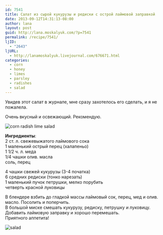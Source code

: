 ```yaml
---
id: 7541
title: Салат из сырой кукурузы и редиски с острой лаймовой заправкой
date: 2013-09-12T14:31:13-08:00
author: lana
layout: post
guid: http://lana.moskalyuk.com/?p=7541
permalink: /recipe/7541/
ljID:
  - "2643"
ljURL:
  - http://lanamoskalyuk.livejournal.com/676671.html
categories:
  - corn
  - honey
  - limes
  - parsley
  - radishes
  - salad
---
```

Увидев этот салат в журнале, мне сразу захотелось его сделать, и я не пожалела.

Очень вкусный и освежающий. Рекомендую.

![corn radish lime salad](http://farm4.staticflickr.com/3681/9731543957_bf6b7817a6_c.jpg) 

**Ингредиенты**:  
2 ст. л. свежевыжатого лаймового сока  
1 маленький острый перец (халапеньо)  
1 1/2 ч. л. меда  
1/4 чашки олив. масла  
соль, перец

4 чашки свежей кукурузы (3-4 початка)  
6 средних редиски (тонко нарезать)  
1 маленький пучок петрушки, мелко порубить  
четверть красной луковицы

В блендере взбить до гладкой массы лаймовый сок, перец, мед и олив. масло. Посолить и поперчить.  
В большой миске смешать кукурузу, редиску, петрушку и луковицу. Добавить лаймовую заправку и хорошо перемешать.  
Приятного аппетита!

![salad](http://farm3.staticflickr.com/2810/9734773568_171a72acbe_c.jpg)